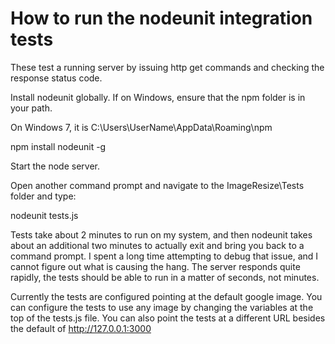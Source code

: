 # How to run the nodeunit integration tests

These test a running server by issuing http get commands and checking the response status code.

Install nodeunit globally.  If on Windows, ensure that the npm folder is in your path.  

On Windows 7, it is C:\Users\UserName\AppData\Roaming\npm

npm install nodeunit -g

Start the node server.

Open another command prompt and navigate to the ImageResize\Tests folder and type:

nodeunit tests.js

Tests take about 2 minutes to run on my system, and then nodeunit takes about an additional two minutes to actually exit and bring you back to a command prompt.  I spent a long time attempting to debug that issue, and I cannot figure out what is causing the hang.  The server responds quite rapidly, the tests should be able to run in a matter of seconds, not minutes.

Currently the tests are configured pointing at the default google image. You can configure the tests to use any image by changing the variables at the top of the tests.js file.  You can also point the tests at a different URL besides the default of http://127.0.0.1:3000

